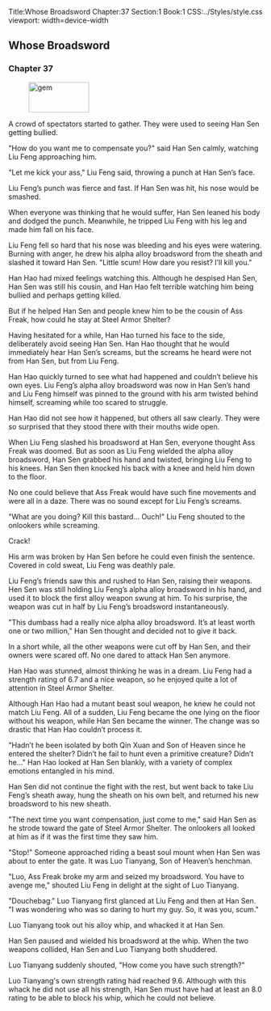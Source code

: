 Title:Whose Broadsword 
Chapter:37 
Section:1 
Book:1 
CSS:../Styles/style.css 
viewport: width=device-width
  
## Whose Broadsword
### Chapter 37 
<figure>
	<img src="../Images/gem.gif" alt="gem" id="gem" width="120" height="60" />
</figure>
  

  
  A crowd of spectators started to gather. They were used to seeing Han Sen getting bullied.

"How do you want me to compensate you?" said Han Sen calmly, watching Liu Feng approaching him.

"Let me kick your ass," Liu Feng said, throwing a punch at Han Sen’s face.

Liu Feng’s punch was fierce and fast. If Han Sen was hit, his nose would be smashed.

When everyone was thinking that he would suffer, Han Sen leaned his body and dodged the punch. Meanwhile, he tripped Liu Feng with his leg and made him fall on his face.

Liu Feng fell so hard that his nose was bleeding and his eyes were watering. Burning with anger, he drew his alpha alloy broadsword from the sheath and slashed it toward Han Sen. "Little scum! How dare you resist? I’ll kill you."

Han Hao had mixed feelings watching this. Although he despised Han Sen, Han Sen was still his cousin, and Han Hao felt terrible watching him being bullied and perhaps getting killed.

But if he helped Han Sen and people knew him to be the cousin of Ass Freak, how could he stay at Steel Armor Shelter?

Having hesitated for a while, Han Hao turned his face to the side, deliberately avoid seeing Han Sen. Han Hao thought that he would immediately hear Han Sen’s screams, but the screams he heard were not from Han Sen, but from Liu Feng.

Han Hao quickly turned to see what had happened and couldn’t believe his own eyes. Liu Feng’s alpha alloy broadsword was now in Han Sen’s hand and Liu Feng himself was pinned to the ground with his arm twisted behind himself, screaming while too scared to struggle.

Han Hao did not see how it happened, but others all saw clearly. They were so surprised that they stood there with their mouths wide open.

When Liu Feng slashed his broadsword at Han Sen, everyone thought Ass Freak was doomed. But as soon as Liu Feng wielded the alpha alloy broadsword, Han Sen grabbed his hand and twisted, bringing Liu Feng to his knees. Han Sen then knocked his back with a knee and held him down to the floor.

No one could believe that Ass Freak would have such fine movements and were all in a daze. There was no sound except for Liu Feng’s screams.

"What are you doing? Kill this bastard... Ouch!" Liu Feng shouted to the onlookers while screaming.

Crack!

His arm was broken by Han Sen before he could even finish the sentence. Covered in cold sweat, Liu Feng was deathly pale.

Liu Feng’s friends saw this and rushed to Han Sen, raising their weapons. Hen Sen was still holding Liu Feng’s alpha alloy broadsword in his hand, and used it to block the first alloy weapon swung at him. To his surprise, the weapon was cut in half by Liu Feng’s broadsword instantaneously.

"This dumbass had a really nice alpha alloy broadsword. It’s at least worth one or two million," Han Sen thought and decided not to give it back.

In a short while, all the other weapons were cut off by Han Sen, and their owners were scared off. No one dared to attack Han Sen anymore.

Han Hao was stunned, almost thinking he was in a dream. Liu Feng had a strength rating of 6.7 and a nice weapon, so he enjoyed quite a lot of attention in Steel Armor Shelter.

Although Han Hao had a mutant beast soul weapon, he knew he could not match Liu Feng. All of a sudden, Liu Feng became the one lying on the floor without his weapon, while Han Sen became the winner. The change was so drastic that Han Hao couldn’t process it.

"Hadn’t he been isolated by both Qin Xuan and Son of Heaven since he entered the shelter? Didn’t he fail to hunt even a primitive creature? Didn’t he..." Han Hao looked at Han Sen blankly, with a variety of complex emotions entangled in his mind.

Han Sen did not continue the fight with the rest, but went back to take Liu Feng’s sheath away, hung the sheath on his own belt, and returned his new broadsword to his new sheath.

"The next time you want compensation, just come to me," said Han Sen as he strode toward the gate of Steel Armor Shelter. The onlookers all looked at him as if it was the first time they saw him.

"Stop!" Someone approached riding a beast soul mount when Han Sen was about to enter the gate. It was Luo Tianyang, Son of Heaven’s henchman.

"Luo, Ass Freak broke my arm and seized my broadsword. You have to avenge me," shouted Liu Feng in delight at the sight of Luo Tianyang.

"Douchebag." Luo Tianyang first glanced at Liu Feng and then at Han Sen. "I was wondering who was so daring to hurt my guy. So, it was you, scum."

Luo Tianyang took out his alloy whip, and whacked it at Han Sen.

Han Sen paused and wielded his broadsword at the whip. When the two weapons collided, Han Sen and Luo Tianyang both shuddered.

Luo Tianyang suddenly shouted, "How come you have such strength?"

Luo Tianyang's own strength rating had reached 9.6. Although with this whack he did not use all his strength, Han Sen must have had at least an 8.0 rating to be able to block his whip, which he could not believe.
